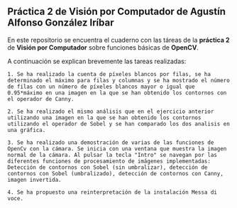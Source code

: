 ## Práctica 2 de Visión por Computador de Agustín Alfonso González Iríbar
En este repositorio se encuentra el cuaderno con las táreas de la **práctica 2** de **Visión por Computador** sobre funciones básicas de **OpenCV**.

A continuación se explican brevemente las tareas realizadas:

    1. Se ha realizado la cuenta de píxeles blancos por filas, se ha determinado el máximo para filas y columnas y se ha mostrado el número de filas con un número de píxeles blancos mayor o igual que 0.95*máximo en una imagen en la que se han obtenido los contornos con el operador de Canny.
    
    2. Se ha realizado el mismo análisis que en el ejercicio anterior utilizando una imagen en la que se han obtenido los contornos utilizando el operador de Sobel y se han comparado los dos analisis en una gráfica.

    3. Se ha realizado una demostración de varias de las funciones de OpenCv con la cámara. Se inicia con una ventana que muestra la imagen normal de la cámara. Al pulsar la tecla "Intro" se navegan por las diferentes funciones de procesamiento de imágenes implementadas: Detección de contornos con Sobel (sin umbralizar), detección de contornos con Sobel (umbralizado), detección de contornos con Canny, imagen invertida.

    4. Se ha propuesto una reinterpretación de la instalación Messa di voce.

    
